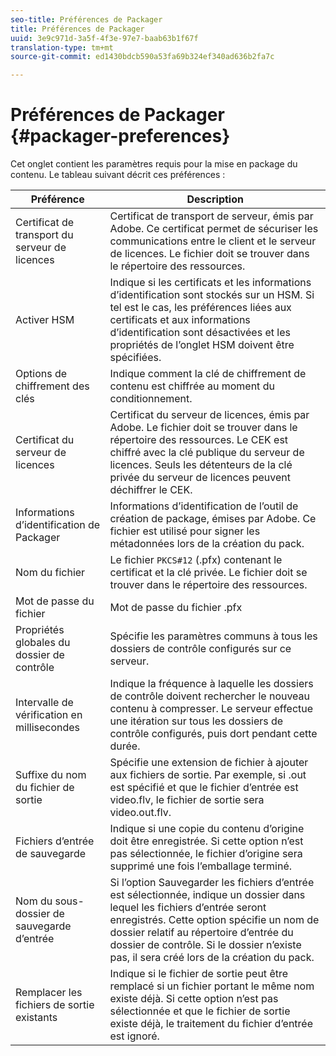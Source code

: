 ```yaml
---
seo-title: Préférences de Packager
title: Préférences de Packager
uuid: 3e9c971d-3a5f-4f3e-97e7-baab63b1f67f
translation-type: tm+mt
source-git-commit: ed1430bdcb590a53fa69b324ef340ad636b2fa7c

---
```



# Préférences de Packager {#packager-preferences}

Cet onglet contient les paramètres requis pour la mise en package du contenu. Le tableau suivant décrit ces préférences :

| Préférence | Description |
|--- |--- |
| Certificat de transport du serveur de licences | Certificat de transport de serveur, émis par Adobe. Ce certificat permet de sécuriser les communications entre le client et le serveur de licences. Le fichier doit se trouver dans le répertoire des ressources. |
| Activer HSM | Indique si les certificats et les informations d’identification sont stockés sur un HSM. Si tel est le cas, les préférences liées aux certificats et aux informations d’identification sont désactivées et les propriétés de l’onglet HSM doivent être spécifiées. |
| Options de chiffrement des clés | Indique comment la clé de chiffrement de contenu est chiffrée au moment du conditionnement. |
| Certificat du serveur de licences | Certificat du serveur de licences, émis par Adobe. Le fichier doit se trouver dans le répertoire des ressources. Le CEK est chiffré avec la clé publique du serveur de licences. Seuls les détenteurs de la clé privée du serveur de licences peuvent déchiffrer le CEK. |
| Informations d’identification de Packager | Informations d’identification de l’outil de création de package, émises par Adobe. Ce fichier est utilisé pour signer les métadonnées lors de la création du pack. |
| Nom du fichier | Le fichier `PKCS#12` (.pfx) contenant le certificat et la clé privée. Le fichier doit se trouver dans le répertoire des ressources. |
| Mot de passe du fichier | Mot de passe du fichier .pfx |
| Propriétés globales du dossier de contrôle | Spécifie les paramètres communs à tous les dossiers de contrôle configurés sur ce serveur. |
| Intervalle de vérification en millisecondes | Indique la fréquence à laquelle les dossiers de contrôle doivent rechercher le nouveau contenu à compresser. Le serveur effectue une itération sur tous les dossiers de contrôle configurés, puis dort pendant cette durée. |
| Suffixe du nom du fichier de sortie | Spécifie une extension de fichier à ajouter aux fichiers de sortie. Par exemple, si .out est spécifié et que le fichier d’entrée est video.flv, le fichier de sortie sera video.out.flv. |
| Fichiers d’entrée de sauvegarde | Indique si une copie du contenu d’origine doit être enregistrée. Si cette option n’est pas sélectionnée, le fichier d’origine sera supprimé une fois l’emballage terminé. |
| Nom du sous-dossier de sauvegarde d’entrée | Si l’option Sauvegarder les fichiers d’entrée est sélectionnée, indique un dossier dans lequel les fichiers d’entrée seront enregistrés. Cette option spécifie un nom de dossier relatif au répertoire d’entrée du dossier de contrôle. Si le dossier n’existe pas, il sera créé lors de la création du pack. |
| Remplacer les fichiers de sortie existants | Indique si le fichier de sortie peut être remplacé si un fichier portant le même nom existe déjà. Si cette option n’est pas sélectionnée et que le fichier de sortie existe déjà, le traitement du fichier d’entrée est ignoré. |
